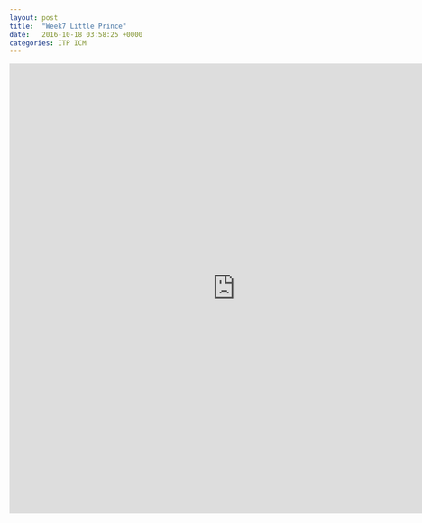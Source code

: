 ```yaml
---
layout: post
title:  "Week7 Little Prince"
date:   2016-10-18 03:58:25 +0000
categories: ITP ICM
---
```


<iframe src="http://itp.cgao.me/icm%20w7/" width="800" height="800" frameBorder="0"></iframe>

